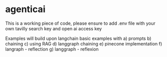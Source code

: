 # agenticai
This is a working piece of code, please ensure to add .env file with your own tavilly search key and open ai access key


Examples will build upon langchain basic examples with
a) prompts
b) chaining
c) using RAG
d) langgraph chaining
e) pinecone implementation
f) langraph - reflection
g) langgraph - reflexion
